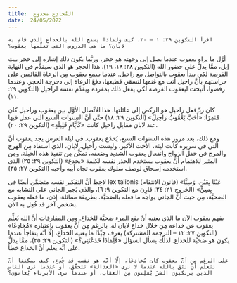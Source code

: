 ```yaml
---
title:  المُخادِع مخدوع
date:  24/05/2022
---
```


`اقرأ التكوين ٢٩: ١ – ٣٠. كيف ولماذا يسمح الله بالخداع الذي قام به لابان؟ ما هي الدروس التي تعلَّمها يعقوب؟`

أوَّل ما يراه يعقوب عندما يصل إلى وجهته هو حجر، وربَّما يكون ذلك إشارة إلى حجر بيت إيل، ممَّا يدلُّ على حضور الله (التكوين ٢٨: ١٨، ١٩). هذا الحجر هو الذي سيقدِّم في النهاية الفرصة لكي يبدأ يعقوب بالتواصل مع راحيل. عندما سمع يعقوب مِن الرعاة القائمين على حراستهم بأنَّ راحيل أتت مع غنمها لتسقي قطيعها، دفعَ الرعاة إلى دحرجة الحجر. وعندما رفضوا، أتيحت ليعقوب الفرصة لكي يفعل ذلك بمفرده ويقدِّم نفسه لراحيل (التكوين ٢٩: ١١).

كان ردّ فعل راحيل هو الركض إلى عائلتها. هذا الاتِّصال الأوَّل بين يعقوب وراحيل كان مُثمِرًا: «أَحَبَّ يَعْقُوبُ رَاحِيلَ» (التكوين ٢٩: ١٨) حتَّى أنَّ السنوات السبع التي عمل فيها عند لابان مقابل راحيل كانت «كَأَيَّامٍ قَلِيلَةٍ» (التكوين ٢٩: ٢٠).

ومع ذلك، بعد مرور هذه السنوات السبع، يُخدَع يعقوب. في ليلة العرس يجد يعقوب أنَّ التي في سريره كانت ليئة، الأخت الأكبر، وليست راحيل. لابان، الذي استفاد مِن الهرج والمرج في حفل الزواج وانفعال يعقوب الشديد وضعفه، تمكَّن مِن تنفيذ هذه الحيلة. ومِن المثير للاهتمام أنَّ يعقوب يستخدم الجذر نفسه لكلمة «يخدع» (التكوين ٢٩: ٢٥) الذي استخدمه إسحاق لوصف سلوك يعقوب تجاه أبيه وأخيه (التكوين ٢٧: ٣٥).

لاحِظ أنَّ التفكير نفسه متضمَّن أيضًا في lex talionis (قانون الانتقام) «عَيْنًا بِعَيْنٍ، وَسِنًّا بِسِنٍّ» (الخروج ٢١: ٢٤؛ قارِن مع التكوين ٩: ٦)، والذي يُجبر الجاني على التشابه مع الضحيَّة، مِن حيث أنَّ الجاني يواجه ما فعله بالضحيَّة. بطريقة مماثلة، إذن، ما فعله يعقوب بشخص آخر قد فُعِل به الآن.

يفهم يعقوب الآن ما الذي يعنيه أنْ يقع المرء ضحيَّة للخداع. ومِن المفارقات أنَّ الله يُعلِّم يعقوب عن خداعه مِن خلال خداع لابان له. بالرغم مِن أنَّ يعقوب باعتباره «مُخادِعًا» (التكوين ٢٧: ١٢ – الترجمة المشتركة) يعرف جيِّدًا ما يعنيه الخداع، إلَّا أنَّه يتفاجأ عندما يكون هو ضحيَّة للخداع. لذلك يسأل السؤال «فَلِمَاذَا خَدَعْتَنِي؟» (التكوين ٢٩: ٢٥)، ممَّا يدلُّ على أنَّه يعلم أنَّ الخداع خطأ.

`على الرغم مِن أنَّ يعقوب كان مُخادعَا، إلَّا أنَّه هو نفسه قد خُدِع. كيف يمكننا أنْ نتعلَّم أنْ نثق بالله عندما لا نرى «العدالة» تتحقَّق، أو عندما نرى الناس الذين يرتكبون الشرّ يُفلِتون مِن العقاب، أو عندما نرى الأبرياء يُعانون؟`